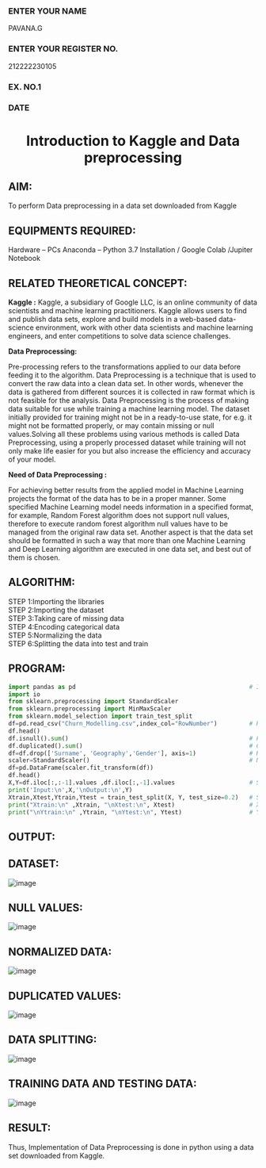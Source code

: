 <H3>ENTER YOUR NAME</H3> PAVANA.G
<H3>ENTER YOUR REGISTER NO.</H3> 212222230105
<H3>EX. NO.1</H3>
<H3>DATE</H3>
<H1 ALIGN =CENTER> Introduction to Kaggle and Data preprocessing</H1>

## AIM:

To perform Data preprocessing in a data set downloaded from Kaggle

## EQUIPMENTS REQUIRED:
Hardware – PCs
Anaconda – Python 3.7 Installation / Google Colab /Jupiter Notebook

## RELATED THEORETICAL CONCEPT:

**Kaggle :**
Kaggle, a subsidiary of Google LLC, is an online community of data scientists and machine learning practitioners. Kaggle allows users to find and publish data sets, explore and build models in a web-based data-science environment, work with other data scientists and machine learning engineers, and enter competitions to solve data science challenges.

**Data Preprocessing:**

Pre-processing refers to the transformations applied to our data before feeding it to the algorithm. Data Preprocessing is a technique that is used to convert the raw data into a clean data set. In other words, whenever the data is gathered from different sources it is collected in raw format which is not feasible for the analysis.
Data Preprocessing is the process of making data suitable for use while training a machine learning model. The dataset initially provided for training might not be in a ready-to-use state, for e.g. it might not be formatted properly, or may contain missing or null values.Solving all these problems using various methods is called Data Preprocessing, using a properly processed dataset while training will not only make life easier for you but also increase the efficiency and accuracy of your model.

**Need of Data Preprocessing :**

For achieving better results from the applied model in Machine Learning projects the format of the data has to be in a proper manner. Some specified Machine Learning model needs information in a specified format, for example, Random Forest algorithm does not support null values, therefore to execute random forest algorithm null values have to be managed from the original raw data set.
Another aspect is that the data set should be formatted in such a way that more than one Machine Learning and Deep Learning algorithm are executed in one data set, and best out of them is chosen.


## ALGORITHM:
STEP 1:Importing the libraries<BR>
STEP 2:Importing the dataset<BR>
STEP 3:Taking care of missing data<BR>
STEP 4:Encoding categorical data<BR>
STEP 5:Normalizing the data<BR>
STEP 6:Splitting the data into test and train<BR>

##  PROGRAM:
```python
import pandas as pd                                                 # Importing Libraries
import io
from sklearn.preprocessing import StandardScaler
from sklearn.preprocessing import MinMaxScaler
from sklearn.model_selection import train_test_split
df=pd.read_csv("Churn_Modelling.csv",index_col="RowNumber")         # Read the dataset from drive
df.head()
df.isnull().sum()                                                   # Finding Missing Values
df.duplicated().sum()                                               # Check For Duplicates
df=df.drop(['Surname', 'Geography','Gender'], axis=1)               # Remove Unnecessary Columns
scaler=StandardScaler()                                             # Normalize the dataset
df=pd.DataFrame(scaler.fit_transform(df))
df.head()
X,Y=df.iloc[:,:-1].values ,df.iloc[:,-1].values                     # Split the dataset into input and output
print('Input:\n',X,'\nOutput:\n',Y) 
Xtrain,Xtest,Ytrain,Ytest = train_test_split(X, Y, test_size=0.2)   # Splitting the data for training & Testing
print("Xtrain:\n" ,Xtrain, "\nXtest:\n", Xtest)                     # X Train and Test
print("\nYtrain:\n" ,Ytrain, "\nYtest:\n", Ytest)                   # Y Train and Test

```

## OUTPUT:
## DATASET:
![image](https://github.com/gpavana/Ex-1-NN/assets/118787343/1b7123eb-1408-4af2-a357-2e2739ebf144)

## NULL VALUES:
![image](https://github.com/gpavana/Ex-1-NN/assets/118787343/16575620-8d65-44ed-ad2f-de132827d1e1)
## NORMALIZED DATA:
![image](https://github.com/gpavana/Ex-1-NN/assets/118787343/a30a4c48-66cf-44ef-85cf-ddb6f80a4293)

## DUPLICATED VALUES:
![image](https://github.com/gpavana/Ex-1-NN/assets/118787343/c2449810-0b28-40b8-8e0f-cbc873af4130)
## DATA SPLITTING:
![image](https://github.com/gpavana/Ex-1-NN/assets/118787343/05411d0b-49df-48bb-987a-3fc81a992984)

## TRAINING DATA AND TESTING DATA:
![image](https://github.com/gpavana/Ex-1-NN/assets/118787343/d8e4b026-edcc-448a-ab1d-a8672017bef8)

## RESULT:
Thus, Implementation of Data Preprocessing is done in python  using a data set downloaded from Kaggle.


